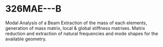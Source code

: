 # 326MAE---B
Modal Analysis of a Beam
Extraction of the mass of each elements, generation of mass matrix, local & global stiffness matrixes.
Matrix reduction and extraction of natural frequencies and mode shapes for the available geometry.
